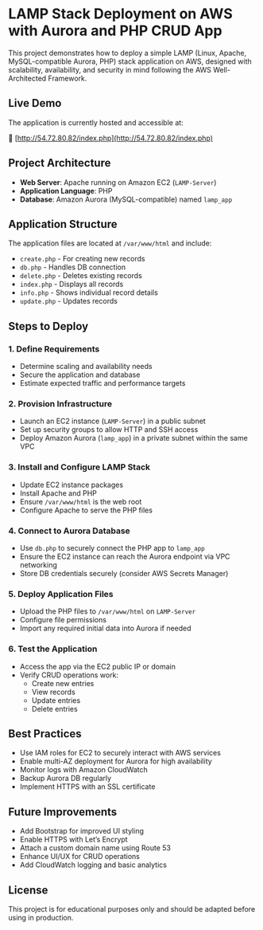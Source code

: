 # LAMP Stack Deployment on AWS with Aurora and PHP CRUD App

This project demonstrates how to deploy a simple LAMP (Linux, Apache, MySQL-compatible Aurora, PHP) stack application on AWS, designed with scalability, availability, and security in mind following the AWS Well-Architected Framework.

## Live Demo

The application is currently hosted and accessible at:

🔗 [http://54.72.80.82/index.php](http://54.72.80.82/index.php)

## Project Architecture

- **Web Server**: Apache running on Amazon EC2 (`LAMP-Server`)
- **Application Language**: PHP
- **Database**: Amazon Aurora (MySQL-compatible) named `lamp_app`

## Application Structure

The application files are located at `/var/www/html` and include:

- `create.php` - For creating new records
- `db.php` - Handles DB connection
- `delete.php` - Deletes existing records
- `index.php` - Displays all records
- `info.php` - Shows individual record details
- `update.php` - Updates records

## Steps to Deploy

### 1. Define Requirements

- Determine scaling and availability needs
- Secure the application and database
- Estimate expected traffic and performance targets

### 2. Provision Infrastructure

- Launch an EC2 instance (`LAMP-Server`) in a public subnet
- Set up security groups to allow HTTP and SSH access
- Deploy Amazon Aurora (`lamp_app`) in a private subnet within the same VPC

### 3. Install and Configure LAMP Stack

- Update EC2 instance packages
- Install Apache and PHP
- Ensure `/var/www/html` is the web root
- Configure Apache to serve the PHP files

### 4. Connect to Aurora Database

- Use `db.php` to securely connect the PHP app to `lamp_app`
- Ensure the EC2 instance can reach the Aurora endpoint via VPC networking
- Store DB credentials securely (consider AWS Secrets Manager)

### 5. Deploy Application Files

- Upload the PHP files to `/var/www/html` on `LAMP-Server`
- Configure file permissions
- Import any required initial data into Aurora if needed

### 6. Test the Application

- Access the app via the EC2 public IP or domain
- Verify CRUD operations work:
  - Create new entries
  - View records
  - Update entries
  - Delete entries

## Best Practices

- Use IAM roles for EC2 to securely interact with AWS services
- Enable multi-AZ deployment for Aurora for high availability
- Monitor logs with Amazon CloudWatch
- Backup Aurora DB regularly
- Implement HTTPS with an SSL certificate

## Future Improvements

- Add Bootstrap for improved UI styling
- Enable HTTPS with Let’s Encrypt
- Attach a custom domain name using Route 53
- Enhance UI/UX for CRUD operations
- Add CloudWatch logging and basic analytics

## License

This project is for educational purposes only and should be adapted before using in production.
